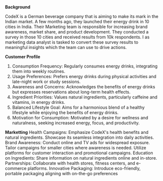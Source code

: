 **Background**

CodeX is a German beverage company that is aiming to make its mark in the Indian market. A few months ago, they launched their energy drink in 10 cities in India.
Their Marketing team is responsible for increasing brand awareness, market share, and product development. They conducted a survey in those 10 cities and received results from 10k respondents. I as marketing data analyst is tasked to convert these survey results to meaningful insights which the team can use to drive actions.


**Customer Profile**
1. Consumption Frequency:
   Regularly consumes energy drinks, integrating them into weekly routines.
2. Usage Preferences:
   Prefers energy drinks during physical activities and late-night work or study sessions.
3. Awareness and Concerns:
   Acknowledges the benefits of energy drinks but expresses reservations about long-term health effects.
4. Ingredient Priorities:
   Values natural ingredients, particularly caffeine and vitamins, in energy drinks.
5. Balanced Lifestyle Goal:
   Aims for a harmonious blend of a healthy lifestyle while enjoying the benefits of energy drinks.
6. Motivation for Consumption:
   Motivated by a desire for wellness and naturalness, seeking increased energy, focus, and productivity.

**Marketting**
Health Campaigns:
Emphasize CodeX's health benefits and natural ingredients.
Showcase its seamless integration into daily activities.
Brand Awareness:
Conduct online and TV ads for widespread exposure.
Tailor campaigns for smaller cities where awareness is needed.
Utilize platforms for customer interaction and promotional campaigns.
Education on Ingredients:
Share information on natural ingredients online and in-store.
Partnerships:
Collaborate with health stores, fitness centers, and e-commerce platforms.
Innovative Packaging:
Introduce eco-friendly, portable packaging aligning with on-the-go preferences
